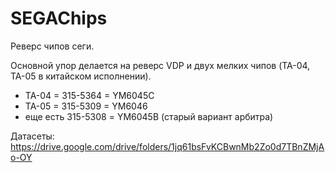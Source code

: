 # SEGAChips

Реверс чипов сеги.

Основной упор делается на реверс VDP и двух мелких чипов (TA-04, TA-05 в китайском исполнении).

- TA-04 = 315-5364 = YM6045C
- TA-05 = 315-5309 = YM6046
- еще есть 315-5308 = YM6045B (старый вариант арбитра)

Датасеты: https://drive.google.com/drive/folders/1jq61bsFvKCBwnMb2Zo0d7TBnZMjAo-OY
